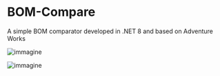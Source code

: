 # BOM-Compare

A simple BOM comparator developed in .NET 8 and based on Adventure Works

![immagine](https://github.com/user-attachments/assets/73481780-1784-4a6f-ab72-54bec9a9d85f)


![immagine](https://github.com/user-attachments/assets/7ea2423f-3c72-46ff-8fc2-de397538a9ab)
